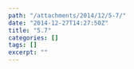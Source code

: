 ```yaml
---
path: "/attachments/2014/12/5-7/"
date: "2014-12-27T14:27:50Z"
title: "5.7"
categories: []
tags: []
excerpt: ""
---
```



